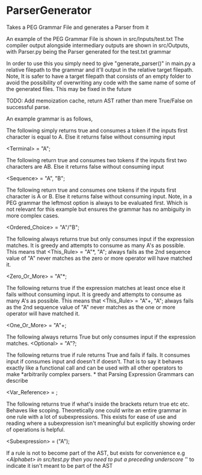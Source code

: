 # ParserGenerator
Takes a PEG Grammar File and generates a Parser from it 

An example of the PEG Grammar File is shown in src/Inputs/test.txt
The compiler output alongside intermediary outputs are shown in src/Outputs, with Parser.py being the Parser generated for the test.txt grammar

In order to use this you simply need to give "generate_parser()" in main.py a relative filepath to the grammar and it'll output in the relative target filepath. 
Note, It is safer to have a target filepath that consists of an empty folder to avoid the possibility of overwriting any code with the same name of some of the generated files. This may be fixed in the future

TODO: Add memoization cache, return AST rather than mere True/False on successful parse.

An example grammar is as follows, 

The following simply returns true and consumes a token if the inputs first character is equal to A. Else it returns false without consuming input
 
 \<Terminal> = "A";
 
The following return true and consumes two tokens if the inputs first two characters are AB. Else it returns false without consuming input

 \<Sequence> = "A", "B";
  
The following return true and consumes one tokens if the inputs first character is A or B. Else it returns false without consuming input. Note, in a PEG grammar the leftmost option is always to be evaluated first. Which is not relevant for this example but ensures the grammar has no ambiguity in more complex cases.

\<Ordered_Choice> = "A"/"B";
  
 The following always returns true but only consumes input if the expression matches. It is greedy and attempts to consume as many A's as possible. This means that <This_Rule> = "A"*, "A"; always fails as the 2nd sequence value of "A" never matches as the zero or more operator will have matched it.
 
\<Zero_Or_More> = "A"*;
  
The following returns true if the expression matches at least once else it fails without consuming input. It is greedy and attempts to consume as many A's as possible. This means that <This_Rule> = "A"+, "A"; always fails as the 2nd sequence value of "A" never matches as the one or more operator will have matched it.
 
\<One_Or_More> = "A"+;
 
The following always returns True but only consumes input if the expression matches. 
\<Optional> = "A"?;
 
The following returns true if rule <Terminal> returns True and fails if <Terminal> fails. It consumes input if <Terminal> consumes input and doesn't if <Terminal> doesn't.
That is to say it behaves exactly like a functional call and can be used with all other operators to make *arbitrarily complex parsers.
\* that Parsing Expression Grammars can describe

\<Var_Reference> = <Terminal>;
 
The following returns true if what's inside the brackets return true etc etc. Behaves like scoping. Theoretically one could write an entire grammar in one rule with a lot of subexpressions. This exists for ease of use and reading where a subexpression isn't meaningful but explicitly showing order of operations is helpful. 

\<Subexpression> = ("A");

If a rule is not to become part of the AST, but exists for convenience e.g <_Alphabet> in src/test.py then you need to put a preceding underscore '_' to indicate it isn't meant to be part of the AST